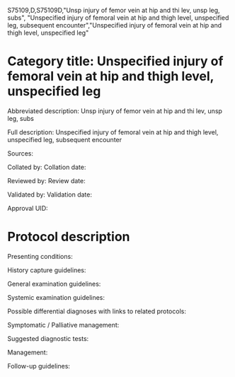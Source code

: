 S75109,D,S75109D,"Unsp injury of femor vein at hip and thi lev, unsp leg, subs", "Unspecified injury of femoral vein at hip and thigh level, unspecified leg, subsequent encounter","Unspecified injury of femoral vein at hip and thigh level, unspecified leg"
# Category title: Unspecified injury of femoral vein at hip and thigh level, unspecified leg

Abbreviated description: Unsp injury of femor vein at hip and thi lev, unsp leg, subs

Full description: Unspecified injury of femoral vein at hip and thigh level, unspecified leg, subsequent encounter

Sources:

Collated by:
Collation date:

Reviewed by:
Review date:

Validated by:
Validation date:

Approval UID:

# Protocol description

Presenting conditions:

History capture guidelines:

General examination guidelines:

Systemic examination guidelines:

Possible differential diagnoses with links to related protocols:

Symptomatic / Palliative management:

Suggested diagnostic tests:

Management:

Follow-up guidelines:
